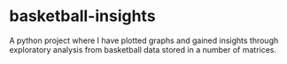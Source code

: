 # basketball-insights
A python project where I have plotted graphs and gained insights through exploratory analysis from basketball data stored in a number of matrices.

